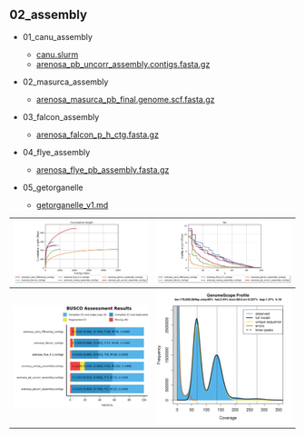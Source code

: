 ## 02_assembly

-   01_canu_assembly

    -   [canu.slurm](01_canu_assembly/canu.slurm)
    -   [arenosa_pb_uncorr_assembly.contigs.fasta.gz](01_canu_assembly/arenosa_pb_uncorr_assembly.contigs.fasta.gz)

-   02_masurca_assembly

    -   [arenosa_masurca_pb_final.genome.scf.fasta.gz](02_masurca_assembly/arenosa_masurca_pb_final.genome.scf.fasta.gz)

-   03_falcon_assembly

    -   [arenosa_falcon_p\_h_ctg.fasta.gz](03_falcon_assembly/arenosa_falcon_p_h_ctg.fasta.gz)

-   04_flye_assembly

    -   [arenosa_flye_pb_assembly.fasta.gz](04_flye_assembly/arenosa_flye_pb_assembly.fasta.gz)

-   05_getorganelle

    -   [getorganelle_v1.md](05_getorganelle/getorganelle_v1.md)



| ![](cumulative_plot.png) | ![](Nx_plot.png)          |
|--------------------------|---------------------------|
| ![](busco_figure.png)    | ![](genomescope_plot.png) |
